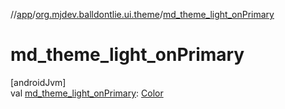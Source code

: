 //[app](../../index.md)/[org.mjdev.balldontlie.ui.theme](index.md)/[md_theme_light_onPrimary](md_theme_light_on-primary.md)

# md_theme_light_onPrimary

[androidJvm]\
val [md_theme_light_onPrimary](md_theme_light_on-primary.md): [Color](https://developer.android.com/reference/kotlin/androidx/compose/ui/graphics/Color.html)
